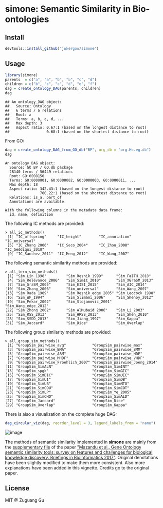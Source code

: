 # simone: Semantic Similarity in Bio-ontologies


## Install

```r
devtools::install_github("jokergoo/simone")
```

## Usage

```r
library(simone)
parents  = c("a", "a", "b", "b", "c", "d")
children = c("b", "c", "c", "d", "e", "f")
dag = create_ontology_DAG(parents, children)
dag
```

```
## An ontology_DAG object:
##   Source: Ontology 
##   6 terms / 6 relations
##   Root: a 
##   Terms: a, b, c, d, ...
##   Max depth: 3 
##   Aspect ratio: 0.67:1 (based on the longest distance to root)
##                 0.68:1 (based on the shortest distance to root)
```

From GO:

```r
dag = create_ontology_DAG_from_GO_db("BP", org_db = "org.Hs.eg.db")
dag
```

```
An ontology_DAG object:
  Source: GO BP / GO.db package
  28140 terms / 56449 relations
  Root: GO:0008150
  Terms: GO:0000001, GO:0000002, GO:0000003, GO:0000011, ...
  Max depth: 18
  Aspect ratio: 342.43:1 (based on the longest distance to root)
                780.22:1 (based on the shortest distance to root)
  Relations: is_a, part_of
  Annotations are available.

With the following columns in the metadata data frame:
  id, name, definition
```

The following IC methods are provided:

```
> all_ic_methods()
 [1] "IC_offspring"     "IC_height"        "IC_annotation"    "IC_universal"
 [5] "IC_Zhang_2006"    "IC_Seco_2004"     "IC_Zhou_2008"     "IC_Seddiqui_2010"
 [9] "IC_Sanchez_2011"  "IC_Meng_2012"     "IC_Wang_2007"
```

The following semantic similarity methods are provided:

```
> all_term_sim_methods()
 [1] "Sim_Lin_1998"         "Sim_Resnik_1999"      "Sim_FaITH_2010"
 [4] "Sim_Relevance_2006"   "Sim_SimIC_2010"       "Sim_XGraSM_2013"
 [7] "Sim_GraSM_2005"       "Sim_EISI_2015"        "Sim_AIC_2014"
[10] "Sim_Zhang_2006"       "Sim_universal"        "Sim_Wang_2007"
[13] "Sim_Rada_1989"        "Sim_Resnik_edge_2005" "Sim_Leocock_1998"
[16] "Sim_WP_1994"          "Sim_Slimani_2006"     "Sim_Shenoy_2012"
[19] "Sim_Pekar_2002"       "Sim_Stojanovic_2001"  "Sim_Wang_edge_2012"
[22] "Sim_Zhong_2002"       "Sim_AlMubaid_2006"    "Sim_Li_2003"
[25] "Sim_RSS_2013"         "Sim_HRSS_2013"        "Sim_Shen_2010"
[28] "Sim_SSDD_2013"        "Sim_Jiang_1997"       "Sim_Kappa"
[31] "Sim_Jaccard"          "Sim_Dice"             "Sim_Overlap"
```

The following group similarity methods are provided:

```
> all_group_sim_methods()
 [1] "GroupSim_pairwise_avg"            "GroupSim_pairwise_max"
 [3] "GroupSim_pairwise_BMA"            "GroupSim_pairwise_BMM"
 [5] "GroupSim_pairwise_ABM"            "GroupSim_pairwise_HDF"
 [7] "GroupSim_pairwise_MHDF"           "GroupSim_pairwise_VHDF"
 [9] "GroupSim_pairwise_Froehlich_2007" "GroupSim_pairwise_Joeng_2014"
[11] "GroupSim_SimALN"                  "GroupSim_SimINT"
[13] "GroupSim_spgk"                    "GroupSim_SimGIC"
[15] "GroupSim_SimDIC"                  "GroupSim_SimUIC"
[17] "GroupSim_SimUI"                   "GroupSim_SimDB"
[19] "GroupSim_SimUB"                   "GroupSim_SimNTO"
[21] "GroupSim_SimCOU"                  "GroupSim_SimCOT"
[23] "GroupSim_SimLP"                   "GroupSim_Ye_2005"
[25] "GroupSim_SimCHO"                  "GroupSim_SimALD"
[27] "GroupSim_Jaccard"                 "GroupSim_Dice"
[29] "GroupSim_Overlap"                 "GroupSim_Kappa"
```

There is also a visualization on the complete huge DAG:

```r
dag_circular_viz(dag, reorder_level = 3, legend_labels_from = "name")
```


![image](https://github.com/jokergoo/simone/assets/449218/9be7c8e6-0061-46a8-93ad-4a92d0a5fe27)


The methods of semantic similarity implemented in **simone** are mainly from
the [supplementary file](https://oup.silverchair-cdn.com/oup/backfile/Content_public/Journal/bib/18/5/10.1093_bib_bbw067/2/bbw067_supplementary_file.pdf?Expires=1692176766&Signature=Ks4C96x-kinySVP7rzVzMn8cGnQWXOqkB-6gYHhs48Bl9A2Vj~-mcI9pEnvntNBvjBD1hp4ZncMWUNT-y1ArrrQgDJ0dCCEJp5LG0Ag2oPWsC5NFEeUQiYNZCXal8Kwa3Ze1vtDHjIwZpT9-sZhn9ryqKHd3C88RvuGx10jcSYRL1Pec0F~a9CnrbivieCfFELg2OQTf5zpAobxhlqzWqv~sa1b62PunNZ~XkmnTGOJoSMQFnNaBy~bDNEf9Pd6eRYaOc8MUh5Br4xB4y8mivT6Et2vKzLrGJFQjYpvouQpBu0nf03xwHVmNFN5-6LsDnpyQPCy4nQ5DHYltVHkEOA__&Key-Pair-Id=APKAIE5G5CRDK6RD3PGA)
of the paper ["Mazandu et al., Gene Ontology semantic similarity tools: survey
on features and challenges for biological knowledge discovery. Briefings in
Bioinformatics 2017"](https://doi.org/10.1093/bib/bbw067). Original
denotations have been slightly modified to make them more consistent. Also
more explanations have been added in this vignette. Credits go to
the original paper.


## License

MIT @ Zuguang Gu
